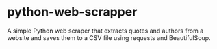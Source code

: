 # python-web-scrapper
A simple Python web scraper that extracts quotes and authors from a website and saves them to a CSV file using requests and BeautifulSoup.
